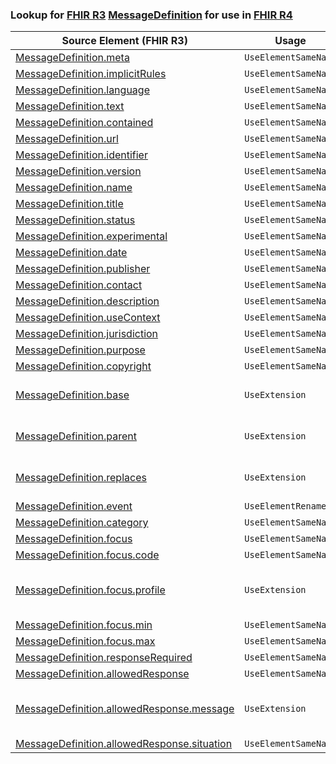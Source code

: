 ### Lookup for [FHIR R3](https://hl7.org/fhir/STU3/) [MessageDefinition](https://hl7.org/fhir/STU3/MessageDefinition.html) for use in [FHIR R4](https://hl7.org/fhir/R4/)

| Source Element (FHIR R3) | Usage | Target |
| -------------- | ----- | ------ |
| [MessageDefinition.meta](https://hl7.org/fhir/STU3/MessageDefinition.html#resource) | `UseElementSameName` | [MessageDefinition.meta](https://hl7.org/fhir/R4/MessageDefinition.html#resource) |
| [MessageDefinition.implicitRules](https://hl7.org/fhir/STU3/MessageDefinition.html#resource) | `UseElementSameName` | [MessageDefinition.implicitRules](https://hl7.org/fhir/R4/MessageDefinition.html#resource) |
| [MessageDefinition.language](https://hl7.org/fhir/STU3/MessageDefinition.html#resource) | `UseElementSameName` | [MessageDefinition.language](https://hl7.org/fhir/R4/MessageDefinition.html#resource) |
| [MessageDefinition.text](https://hl7.org/fhir/STU3/MessageDefinition.html#resource) | `UseElementSameName` | [MessageDefinition.text](https://hl7.org/fhir/R4/MessageDefinition.html#resource) |
| [MessageDefinition.contained](https://hl7.org/fhir/STU3/MessageDefinition.html#resource) | `UseElementSameName` | [MessageDefinition.contained](https://hl7.org/fhir/R4/MessageDefinition.html#resource) |
| [MessageDefinition.url](https://hl7.org/fhir/STU3/MessageDefinition.html#resource) | `UseElementSameName` | [MessageDefinition.url](https://hl7.org/fhir/R4/MessageDefinition.html#resource) |
| [MessageDefinition.identifier](https://hl7.org/fhir/STU3/MessageDefinition.html#resource) | `UseElementSameName` | [MessageDefinition.identifier](https://hl7.org/fhir/R4/MessageDefinition.html#resource) |
| [MessageDefinition.version](https://hl7.org/fhir/STU3/MessageDefinition.html#resource) | `UseElementSameName` | [MessageDefinition.version](https://hl7.org/fhir/R4/MessageDefinition.html#resource) |
| [MessageDefinition.name](https://hl7.org/fhir/STU3/MessageDefinition.html#resource) | `UseElementSameName` | [MessageDefinition.name](https://hl7.org/fhir/R4/MessageDefinition.html#resource) |
| [MessageDefinition.title](https://hl7.org/fhir/STU3/MessageDefinition.html#resource) | `UseElementSameName` | [MessageDefinition.title](https://hl7.org/fhir/R4/MessageDefinition.html#resource) |
| [MessageDefinition.status](https://hl7.org/fhir/STU3/MessageDefinition.html#resource) | `UseElementSameName` | [MessageDefinition.status](https://hl7.org/fhir/R4/MessageDefinition.html#resource) |
| [MessageDefinition.experimental](https://hl7.org/fhir/STU3/MessageDefinition.html#resource) | `UseElementSameName` | [MessageDefinition.experimental](https://hl7.org/fhir/R4/MessageDefinition.html#resource) |
| [MessageDefinition.date](https://hl7.org/fhir/STU3/MessageDefinition.html#resource) | `UseElementSameName` | [MessageDefinition.date](https://hl7.org/fhir/R4/MessageDefinition.html#resource) |
| [MessageDefinition.publisher](https://hl7.org/fhir/STU3/MessageDefinition.html#resource) | `UseElementSameName` | [MessageDefinition.publisher](https://hl7.org/fhir/R4/MessageDefinition.html#resource) |
| [MessageDefinition.contact](https://hl7.org/fhir/STU3/MessageDefinition.html#resource) | `UseElementSameName` | [MessageDefinition.contact](https://hl7.org/fhir/R4/MessageDefinition.html#resource) |
| [MessageDefinition.description](https://hl7.org/fhir/STU3/MessageDefinition.html#resource) | `UseElementSameName` | [MessageDefinition.description](https://hl7.org/fhir/R4/MessageDefinition.html#resource) |
| [MessageDefinition.useContext](https://hl7.org/fhir/STU3/MessageDefinition.html#resource) | `UseElementSameName` | [MessageDefinition.useContext](https://hl7.org/fhir/R4/MessageDefinition.html#resource) |
| [MessageDefinition.jurisdiction](https://hl7.org/fhir/STU3/MessageDefinition.html#resource) | `UseElementSameName` | [MessageDefinition.jurisdiction](https://hl7.org/fhir/R4/MessageDefinition.html#resource) |
| [MessageDefinition.purpose](https://hl7.org/fhir/STU3/MessageDefinition.html#resource) | `UseElementSameName` | [MessageDefinition.purpose](https://hl7.org/fhir/R4/MessageDefinition.html#resource) |
| [MessageDefinition.copyright](https://hl7.org/fhir/STU3/MessageDefinition.html#resource) | `UseElementSameName` | [MessageDefinition.copyright](https://hl7.org/fhir/R4/MessageDefinition.html#resource) |
| [MessageDefinition.base](https://hl7.org/fhir/STU3/MessageDefinition.html#resource) | `UseExtension` | [http://hl7.org/fhir/3.0/StructureDefinition/extension-MessageDefinition.base](StructureDefinition-ext-R3-MessageDefinition.base.html) |
| [MessageDefinition.parent](https://hl7.org/fhir/STU3/MessageDefinition.html#resource) | `UseExtension` | [http://hl7.org/fhir/3.0/StructureDefinition/extension-MessageDefinition.parent](StructureDefinition-ext-R3-MessageDefinition.parent.html) |
| [MessageDefinition.replaces](https://hl7.org/fhir/STU3/MessageDefinition.html#resource) | `UseExtension` | [http://hl7.org/fhir/3.0/StructureDefinition/extension-MessageDefinition.replaces](StructureDefinition-ext-R3-MessageDefinition.replaces.html) |
| [MessageDefinition.event](https://hl7.org/fhir/STU3/MessageDefinition.html#resource) | `UseElementRenamed` | [MessageDefinition.event[x]](https://hl7.org/fhir/R4/MessageDefinition.html#resource) |
| [MessageDefinition.category](https://hl7.org/fhir/STU3/MessageDefinition.html#resource) | `UseElementSameName` | [MessageDefinition.category](https://hl7.org/fhir/R4/MessageDefinition.html#resource) |
| [MessageDefinition.focus](https://hl7.org/fhir/STU3/MessageDefinition.html#resource) | `UseElementSameName` | [MessageDefinition.focus](https://hl7.org/fhir/R4/MessageDefinition.html#resource) |
| [MessageDefinition.focus.code](https://hl7.org/fhir/STU3/MessageDefinition.html#resource) | `UseElementSameName` | [MessageDefinition.focus.code](https://hl7.org/fhir/R4/MessageDefinition.html#resource) |
| [MessageDefinition.focus.profile](https://hl7.org/fhir/STU3/MessageDefinition.html#resource) | `UseExtension` | [http://hl7.org/fhir/3.0/StructureDefinition/extension-MessageDefinition.focus.profile](StructureDefinition-ext-R3-MessageDefinition.fo.profile.html) |
| [MessageDefinition.focus.min](https://hl7.org/fhir/STU3/MessageDefinition.html#resource) | `UseElementSameName` | [MessageDefinition.focus.min](https://hl7.org/fhir/R4/MessageDefinition.html#resource) |
| [MessageDefinition.focus.max](https://hl7.org/fhir/STU3/MessageDefinition.html#resource) | `UseElementSameName` | [MessageDefinition.focus.max](https://hl7.org/fhir/R4/MessageDefinition.html#resource) |
| [MessageDefinition.responseRequired](https://hl7.org/fhir/STU3/MessageDefinition.html#resource) | `UseElementSameName` | [MessageDefinition.responseRequired](https://hl7.org/fhir/R4/MessageDefinition.html#resource) |
| [MessageDefinition.allowedResponse](https://hl7.org/fhir/STU3/MessageDefinition.html#resource) | `UseElementSameName` | [MessageDefinition.allowedResponse](https://hl7.org/fhir/R4/MessageDefinition.html#resource) |
| [MessageDefinition.allowedResponse.message](https://hl7.org/fhir/STU3/MessageDefinition.html#resource) | `UseExtension` | [http://hl7.org/fhir/3.0/StructureDefinition/extension-MessageDefinition.allowedResponse.message](StructureDefinition-ext-R3-MessageDefinition.al.message.html) |
| [MessageDefinition.allowedResponse.situation](https://hl7.org/fhir/STU3/MessageDefinition.html#resource) | `UseElementSameName` | [MessageDefinition.allowedResponse.situation](https://hl7.org/fhir/R4/MessageDefinition.html#resource) |
